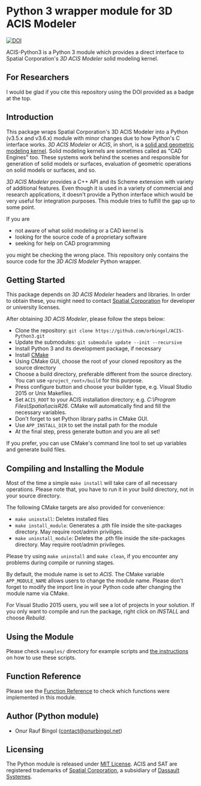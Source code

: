 # Python 3 wrapper module for 3D ACIS Modeler

[![DOI](https://zenodo.org/badge/DOI/10.5281/zenodo.830149.svg)](https://doi.org/10.5281/zenodo.830149)

ACIS-Python3 is a Python 3 module which provides a direct interface to Spatial Corporation's _3D ACIS Modeler_ solid modeling kernel.

## For Researchers

I would be glad if you cite this repository using the DOI provided as a badge at the top.

## Introduction

This package wraps Spatial Corporation's 3D ACIS Modeler into a Python (v3.5.x and v3.6.x) module with minor changes due to how Python's C interface works. _3D ACIS Modeler_ or _ACIS_, in short, is a [solid and geometric modeling kernel](https://en.wikipedia.org/wiki/Geometric_modeling_kernel). Solid modeling kernels are sometimes called as "CAD Engines" too. These systems work behind the scenes and responsible for generation of solid models or surfaces, evaluation of geometric operations on solid models or surfaces, and so.

_3D ACIS Modeler_ provides a C++ API and its Scheme extension with variety of additional features. Even though it is used in a variety of commercial and research applications, it doesn't provide a Python interface which would be very useful for integration purposes. This module tries to fulfill the gap up to some point.

If you are

* not aware of what solid modeling or a CAD kernel is
* looking for the source code of a proprietary software
* seeking for help on CAD programming

you might be checking the wrong place. This repository only contains the source code for the _3D ACIS Modeler_ Python wrapper.

## Getting Started

This package depends on _3D ACIS Modeler_ headers and libraries. In order to obtain these, you might need to contact [Spatial Corporation](https://www.spatial.com/) for developer or university licenses.

After obtaining _3D ACIS Modeler_, please follow the steps below:

* Clone the repository: `git clone https://github.com/orbingol/ACIS-Python3.git`
* Update the submodules: `git submodule update --init --recursive`
* Install Python 3 and its development package, if necessary
* Install [CMake](https://cmake.org/)
* Using CMake GUI, choose the root of your cloned repository as the source directory
* Choose a build directory, preferable different from the source directory. You can use `<project_root>/build` for this purpose.
* Press configure button and choose your builder type, e.g. Visual Studio 2015 or Unix Makefiles.
* Set `ACIS_ROOT` to your ACIS installation directory; e.g. _C:\Program Files\Spatial\acisR26_. CMake will automatically find and fill the necessary variables.
* Don't forget to set Python library paths in CMake GUI.
* Use `APP_INSTALL_DIR` to set the install path for the module
* At the final step, press generate button and you are all set!

If you prefer, you can use CMake's command line tool to set up variables and generate build files.

## Compiling and Installing the Module

Most of the time a simple `make install` will take care of all necessary operations. Please note that, you have to run it in your build directory, not in your source directory.

The following CMake targets are also provided for convenience:

* `make uninstall`: Deletes installed files
* `make install_module`: Generates a .pth file inside the site-packages directory. May require root/admin priviliges.
* `make uninstall_module`: Deletes the .pth file inside the site-packages directory. May require root/admin privileges.

Please try using `make uninstall` and `make clean`, if you encounter any problems during compile or running stages.

By default, the module name is set to _ACIS_. The CMake variable `APP_MODULE_NAME` allows users to change the module name. Please don't forget to modify the import line in your Python code after changing the module name via CMake.

For Visual Studio 2015 users, you will see a lot of projects in your solution. If you only want to compile and run the package, right click on _INSTALL_ and choose _Rebuild_. 

## Using the Module

Please check `examples/` directory for example scripts and [the instructions](examples/README.md) on how to use these scripts.

## Function Reference

Please see the [Function Reference](FUNCTION_REFERENCE.md) to check which functions were implemented in this module.

## Author (Python module)

* Onur Rauf Bingol (contact@onurbingol.net)

## Licensing

The Python module is released under [MIT License](LICENSE). ACIS and SAT are registered trademarks of [Spatial Corporation](https://www.spatial.com/), a subsidiary of [Dassault Systemes](https://www.3ds.com/).
